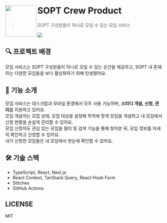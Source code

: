 # SOPT Crew Product <img src="https://user-images.githubusercontent.com/58380158/228783681-abf6e13f-b274-4150-a043-32161b7539ad.png" align="left" width="100" />
> SOPT 구성원들이 하나로 모일 수 있는 모임 서비스

<img src="https://user-images.githubusercontent.com/58380158/228786812-912b193e-11d2-4b95-8e1f-38a04177c9f4.png" />

## 🔍 프로젝트 배경
모임 서비스는 SOPT 구성원들이 하나로 모일 수 있는 순간을 제공하고, SOPT 내 존재하는 다양한 모임들을 보다 활성화하기 위해 탄생했어요.

## 📢 기능 소개
모임 서비스는 데스크탑과 모바일 환경에서 모두 사용 가능하며, **스터디 개설, 신청, 관리**를 지원하고 있어요.<br />
모임 개설자는 모집 상태, 모집 대상을 설정해 목적에 맞게 모임을 개설하고 내 모임에서 신청 현황을 손쉽게 관리할 수 있어요.<br />
모임 신청자도 관심 있는 모임을 필터 및 검색 기능을 통해 찾아본 뒤, 모임 정보를 자세히 확인하고 신청할 수 있어요.<br />
내가 신청한 모임들은 내 모임에서 한눈에 확인할 수 있어요.

## 🛠️ 기술 스택
- TypeScript, React, Next.js
- React Context, TanStack Query, React Hook Form
- Stitches
- GitHub Actions

## LICENSE

MIT